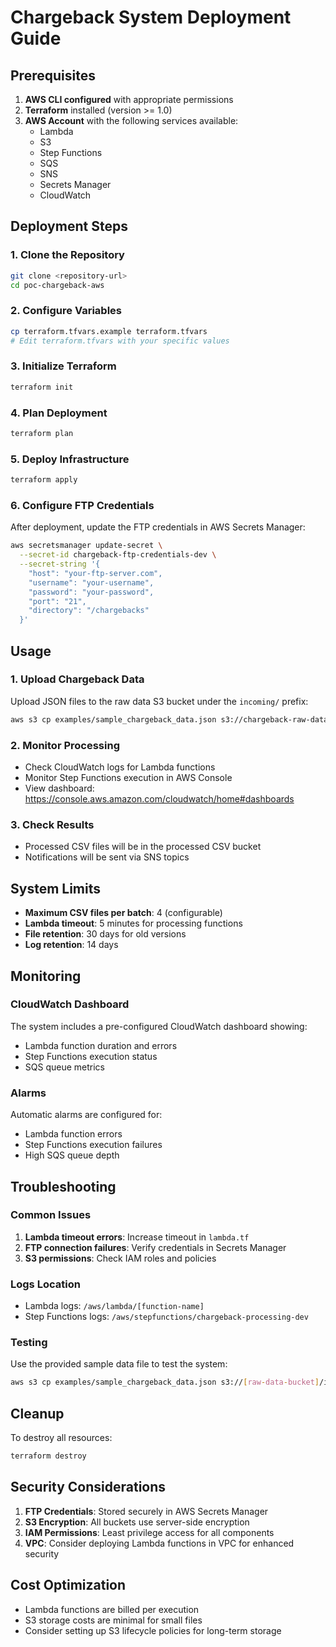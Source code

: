 # Chargeback System Deployment Guide

## Prerequisites

1. **AWS CLI configured** with appropriate permissions
2. **Terraform** installed (version >= 1.0)
3. **AWS Account** with the following services available:
   - Lambda
   - S3
   - Step Functions
   - SQS
   - SNS
   - Secrets Manager
   - CloudWatch

## Deployment Steps

### 1. Clone the Repository
```bash
git clone <repository-url>
cd poc-chargeback-aws
```

### 2. Configure Variables
```bash
cp terraform.tfvars.example terraform.tfvars
# Edit terraform.tfvars with your specific values
```

### 3. Initialize Terraform
```bash
terraform init
```

### 4. Plan Deployment
```bash
terraform plan
```

### 5. Deploy Infrastructure
```bash
terraform apply
```

### 6. Configure FTP Credentials
After deployment, update the FTP credentials in AWS Secrets Manager:

```bash
aws secretsmanager update-secret \
  --secret-id chargeback-ftp-credentials-dev \
  --secret-string '{
    "host": "your-ftp-server.com",
    "username": "your-username",
    "password": "your-password",
    "port": "21",
    "directory": "/chargebacks"
  }'
```

## Usage

### 1. Upload Chargeback Data
Upload JSON files to the raw data S3 bucket under the `incoming/` prefix:

```bash
aws s3 cp examples/sample_chargeback_data.json s3://chargeback-raw-data-dev-XXXXXXXX/incoming/
```

### 2. Monitor Processing
- Check CloudWatch logs for Lambda functions
- Monitor Step Functions execution in AWS Console
- View dashboard: https://console.aws.amazon.com/cloudwatch/home#dashboards

### 3. Check Results
- Processed CSV files will be in the processed CSV bucket
- Notifications will be sent via SNS topics

## System Limits

- **Maximum CSV files per batch**: 4 (configurable)
- **Lambda timeout**: 5 minutes for processing functions
- **File retention**: 30 days for old versions
- **Log retention**: 14 days

## Monitoring

### CloudWatch Dashboard
The system includes a pre-configured CloudWatch dashboard showing:
- Lambda function duration and errors
- Step Functions execution status
- SQS queue metrics

### Alarms
Automatic alarms are configured for:
- Lambda function errors
- Step Functions execution failures
- High SQS queue depth

## Troubleshooting

### Common Issues

1. **Lambda timeout errors**: Increase timeout in `lambda.tf`
2. **FTP connection failures**: Verify credentials in Secrets Manager
3. **S3 permissions**: Check IAM roles and policies

### Logs Location
- Lambda logs: `/aws/lambda/[function-name]`
- Step Functions logs: `/aws/stepfunctions/chargeback-processing-dev`

### Testing
Use the provided sample data file to test the system:
```bash
aws s3 cp examples/sample_chargeback_data.json s3://[raw-data-bucket]/incoming/test-$(date +%s).json
```

## Cleanup

To destroy all resources:
```bash
terraform destroy
```

## Security Considerations

1. **FTP Credentials**: Stored securely in AWS Secrets Manager
2. **S3 Encryption**: All buckets use server-side encryption
3. **IAM Permissions**: Least privilege access for all components
4. **VPC**: Consider deploying Lambda functions in VPC for enhanced security

## Cost Optimization

- Lambda functions are billed per execution
- S3 storage costs are minimal for small files
- Consider setting up S3 lifecycle policies for long-term storage